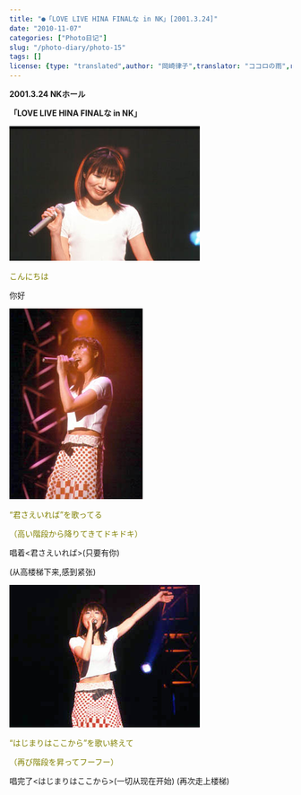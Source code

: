 ```yaml
---
title: "●「LOVE LIVE HINA FINALな in NK」[2001.3.24]"
date: "2010-11-07"
categories: ["Photo日记"]
slug: "/photo-diary/photo-15"
tags: []
license: {type: "translated",author: "岡崎律子",translator: "ココロの雨",reproduced-url: "http://www.ne.jp/asahi/okazaki/book/photo/photo15.html",reproduced-website: "岡崎律子Book"}
---
```


**2001.3.24 NKホール**  
  
**「LOVE LIVE HINA FINALな in NK」**  
  
[![](./images/hina-1.jpg "hina-1")](./images/hina-1.jpg)  
  
<span style="color: #808000;">こんにちは</span>  
  
你好  
  
[![](./images/hina-2.jpg "hina-2")](./images/hina-2.jpg)  
  
<span style="color: #808000;">“君さえいれば”を歌ってる</span>  
  
<span style="color: #808000;">（高い階段から降りてきてドキドキ）</span>  
  
唱着<君さえいれば>(只要有你)  
  
(从高楼梯下来,感到紧张)  
  
[![](./images/hina-3.jpg "hina-3")](./images/hina-3.jpg)  
  
<span style="color: #808000;">“はじまりはここから”を歌い終えて</span>  
  
<span style="color: #808000;">（再び階段を昇ってフーフー）</span>  
  
唱完了<はじまりはここから>(一切从现在开始) (再次走上楼梯)
